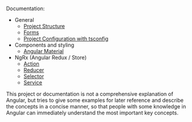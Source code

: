Documentation:
- General
  - [Project Structure](./general/project-structure.md)
  - [Forms](./general/forms.md)
  - [Project Configuration with tsconfig](./general/tsconfig.md)
- Components and styling
  - [Angular Material](./angular-material/angular-material.md)
- NgRx (Angular Redux / Store)
  - [Action](./NgRx/actions.md)
  - [Reducer](./NgRx/reducers.md)
  - [Selector](./NgRx/selector.md)
  - [Service](./NgRx/store-service.md)

This project or documentation is not a comprehensive explanation of Angular, but tries to give some examples for later reference and describe the concepts in a concise manner, so that people with some knowledge in Angular can immediately understand the most important key concepts.
